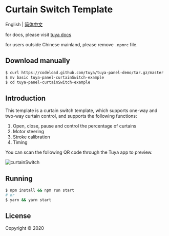 # Curtain Switch Template

English | [简体中文](./README-zh_CN.md)

for docs, please visit [tuya docs](https://docs.tuya.com)

for users outside Chinese mainland, please remove `.npmrc` file.

## Download manually

```bash
$ curl https://codeload.github.com/tuya/tuya-panel-demo/tar.gz/master | tar -xz --strip=2 tuya-panel-demo-master/examples/curtainSwitch
$ mv basic tuya-panel-curtainSwitch-example
$ cd tuya-panel-curtainSwitch-example
```

## Introduction

This template is a curtain switch template, which supports one-way and two-way curtain control, and supports the following functions:

1. Open, close, pause and control the percentage of curtains
2. Motor steering
3. Stroke calibration
4. Timing

You can scan the following QR code through the Tuya app to preview.

![curtainSwitch](https://images.tuyacn.com/rms-static/bdc5d320-8174-11eb-901e-179e5023198c-1615362396498.png?tyName=curtainSwitch.png)

## Running

```bash
$ npm install && npm run start
# or
$ yarn && yarn start
```

## License

Copyright © 2020
